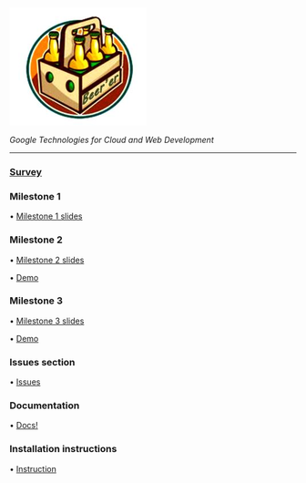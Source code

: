 ![](https://github.com/lrazovic/Beerer/blob/gh-pages/Berrer4.JPG)   

*Google Technologies for Cloud and Web Development*

* * *

### [Survey](https://docs.google.com/forms/d/1kWSuHJnPAj1bPIlC0zPUXVjH7cd_kNpZJrJ4aZpEsnA)  

### Milestone 1

• [Milestone 1 slides](https://drive.google.com/open?id=1hClwiJgr6rrTc3AaohPoYBWq93Af8lKH)  

### Milestone 2

• [Milestone 2 slides](https://docs.google.com/presentation/d/11R3s0wjq0sIRGkUxJupyLS3dIm1iy0jIH5Dc4NJsvLE/edit?usp=sharing) 

• [Demo](https://drive.google.com/open?id=1uWOXnex1aX6GFSd1TSkcKrOkFbsr5sQ-)

### Milestone 3

• [Milestone 3 slides]()  

• [Demo]()


### Issues section
• [Issues](https://github.com/lrazovic/Beerer/issues)

### Documentation

• [Docs!]()  

### Installation instructions

• [Instruction]()   
